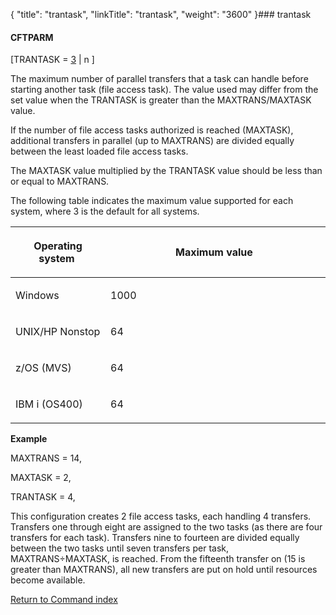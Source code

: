 {
    "title": "trantask",
    "linkTitle": "trantask",
    "weight": "3600"
}### <span id="trantask"></span>trantask

#### CFTPARM

\[TRANTASK = <u>3</u> | n \]

The maximum number of parallel transfers that a task can handle before starting another task (file access task). The value used may differ from the set value when the TRANTASK is greater than the MAXTRANS/MAXTASK value.

If the number of file access tasks authorized is reached (MAXTASK), additional transfers in parallel (up to MAXTRANS) are divided equally between the least loaded file access tasks.

The MAXTASK value multiplied by the TRANTASK value should be less than or equal to MAXTRANS.

The following table indicates the maximum value supported for each system, where 3 is the default for all systems.

<table cellspacing="0" width="90%">
   <col/>
   <col/>
   <thead>
      <tr>
         <th>
            <p>Operating system </p>
</th>
         <th>
            <p>Maximum value </p>
</th>
      </tr>
   </thead>
   <tbody>
      <tr>
         <td valign="top" width="25%">
            <p>Windows</p>
         </td>
         <td valign="top" width="57.844%">
            <p>1000</p>
         </td>
      </tr>
      <tr>
         <td valign="top" width="25%">
            <p>UNIX/HP Nonstop</p>
         </td>
         <td valign="top" width="57.844%">
            <p>64</p>
         </td>
      </tr>
      <tr>
         <td valign="top" width="25%">
            <p>z/OS (MVS)</p>
         </td>
         <td valign="top" width="57.844%">
            <p>64</p>
         </td>
      </tr>
      <tr>
         <td valign="top" width="25%">
            <p>IBM i (OS400)</p>
         </td>
         <td valign="top" width="57.844%">
            <p>64</p>
         </td>
      </tr>
   </tbody>
</table>

**Example**

MAXTRANS = 14,  
MAXTASK = 2,  
TRANTASK = 4,

This configuration creates 2 file access tasks, each handling 4 transfers. Transfers one through eight are assigned to the two tasks (as there are four transfers for each task). Transfers nine to fourteen are divided equally between the two tasks until seven transfers per task, MAXTRANS÷MAXTASK, is reached. From the fifteenth transfer on (15 is greater than MAXTRANS), all new transfers are put on hold until resources become available.

[Return to Command index](../../)
